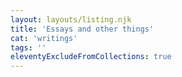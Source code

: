 ```yaml
---
layout: layouts/listing.njk
title: 'Essays and other things'
cat: 'writings'
tags: ''
eleventyExcludeFromCollections: true
---
```

